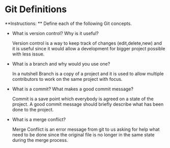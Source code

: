 # Git Definitions

**Instructions: ** Define each of the following Git concepts.

* What is version control?  Why is it useful?
  
  Version control is a way to keep track of changes (edit,delete,new) and it is useful since it would allow a development for bigger project possible with less issue.
* What is a branch and why would you use one?

  In a nutshell Branch is a copy of a project and it is used to allow multiple contributors to work on the same project with focus.
* What is a commit? What makes a good commit message?

  Commit is a save point which everybody is agreed on a state of the project. A good commit message should briefly describe what has been done to the project.
* What is a merge conflict?

  Merge Conflict is an error message from git to us asking for help what need to be done since the original file is no longer in the same state during the merge process.